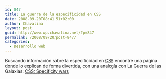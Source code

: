 ```yaml
---
id: 847
title: La guerra de la especificidad en CSS
date: 2008-09-20T08:41:51+02:00
author: Chavalina
layout: post
guid: http://www.wp.chavalina.net/?p=847
permalink: /2008/09/20/post-847/
categories:
  - Desarrollo web
---
```

Buscando informaci&oacute;n sobre la especificidad en <acronym title="Cascade Style Sheets">CSS</acronym> encontré una página donde lo explican de forma divertida, con una analog&iacute;a con La Guerra de las Galaxias: <a href="http://www.stuffandnonsense.co.uk/archives/css_specificity_wars.html" target="_blank">CSS: Specificity wars</a>
